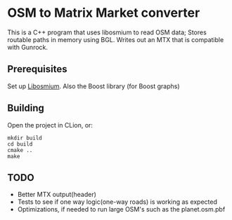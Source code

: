 
# OSM to Matrix Market converter

This is a C++ program that uses libosmium to read OSM data; Stores routable paths in memory using BGL. Writes out an MTX that is compatible with Gunrock.

## Prerequisites
Set up [Libosmium](http://osmcode.org/libosmium).
Also the Boost library (for Boost graphs)

## Building

Open the project in CLion, or:


    mkdir build
    cd build
    cmake ..
    make


## TODO
* Better MTX output(header)
* Tests to see if one way logic(one-way roads) is working as expected
* Optimizations, if needed to run large OSM's such as the planet.osm.pbf
